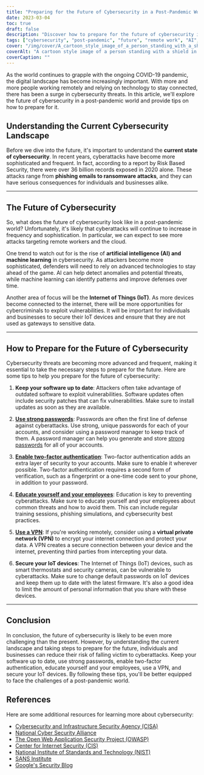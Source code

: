 ```yaml
---
title: "Preparing for the Future of Cybersecurity in a Post-Pandemic World"
date: 2023-03-04
toc: true
draft: false
description: "Discover how to prepare for the future of cybersecurity in a post-pandemic world and reduce your risk of falling victim to cyberattacks."
tags: ["cybersecurity", "post-pandemic", "future", "remote work", "AI", "machine learning", "IoT", "software updates", "passwords", "two-factor authentication", "education", "VPN", "firmware updates", "phishing", "ransomware", "cloud security", "data protection", "network security", "threat detection", "digital privacy"]
cover: "/img/cover/A_cartoon_style_image_of_a_person_standing_with_a_shield.png"
coverAlt: "A cartoon style image of a person standing with a shield in front of a computer screen, protecting it from various cyber attacks such as malware, viruses, phishing, and hacking attempts."
coverCaption: ""
---
```


As the world continues to grapple with the ongoing COVID-19 pandemic, the digital landscape has become increasingly important. With more and more people working remotely and relying on technology to stay connected, there has been a surge in cybersecurity threats. In this article, we'll explore the future of cybersecurity in a post-pandemic world and provide tips on how to prepare for it.

## Understanding the Current Cybersecurity Landscape

Before we dive into the future, it's important to understand the **current state of cybersecurity**. In recent years, cyberattacks have become more sophisticated and frequent. In fact, according to a report by Risk Based Security, there were over 36 billion records exposed in 2020 alone. These attacks range from **phishing emails to ransomware attacks**, and they can have serious consequences for individuals and businesses alike.

______

## The Future of Cybersecurity

So, what does the future of cybersecurity look like in a post-pandemic world? Unfortunately, it's likely that cyberattacks will continue to increase in frequency and sophistication. In particular, we can expect to see more attacks targeting remote workers and the cloud.

One trend to watch out for is the rise of **artificial intelligence (AI) and machine learning** in cybersecurity. As attackers become more sophisticated, defenders will need to rely on advanced technologies to stay ahead of the game. AI can help detect anomalies and potential threats, while machine learning can identify patterns and improve defenses over time.

Another area of focus will be the **Internet of Things (IoT)**. As more devices become connected to the internet, there will be more opportunities for cybercriminals to exploit vulnerabilities. It will be important for individuals and businesses to secure their IoT devices and ensure that they are not used as gateways to sensitive data.

______

## How to Prepare for the Future of Cybersecurity

Cybersecurity threats are becoming more advanced and frequent, making it essential to take the necessary steps to prepare for the future. Here are some tips to help you prepare for the future of cybersecurity:

1. **Keep your software up to date**: Attackers often take advantage of outdated software to exploit vulnerabilities. Software updates often include security patches that can fix vulnerabilities. Make sure to install updates as soon as they are available.

2. [**Use strong passwords**](https://simeononsecurity.ch/articles/the-importance-of-password-security-and-best-practices/): Passwords are often the first line of defense against cyberattacks. Use strong, unique passwords for each of your accounts, and consider using a password manager to keep track of them. A password manager can help you generate and store [strong passwords](https://simeononsecurity.ch/articles/how-to-create-strong-passwords/) for all of your accounts.

3. [**Enable two-factor authentication**](https://simeononsecurity.ch/articles/what-are-the-diferent-kinds-of-factors-in-mfa/): Two-factor authentication adds an extra layer of security to your accounts. Make sure to enable it wherever possible. Two-factor authentication requires a second form of verification, such as a fingerprint or a one-time code sent to your phone, in addition to your password.

4. [**Educate yourself and your employees**](https://simeononsecurity.ch/articles/how-to-build-and-manage-an-effective-cybersecurity-awareness-training-program/): Education is key to preventing cyberattacks. Make sure to educate yourself and your employees about common threats and how to avoid them. This can include regular training sessions, phishing simulations, and cybersecurity best practices.

5. [**Use a VPN**](https://simeononsecurity.ch/recommendations/vpns/): If you're working remotely, consider using a **virtual private network (VPN)** to encrypt your internet connection and protect your data. A VPN creates a secure connection between your device and the internet, preventing third parties from intercepting your data.

6. **Secure your IoT devices**: The Internet of Things (IoT) devices, such as smart thermostats and security cameras, can be vulnerable to cyberattacks. Make sure to change default passwords on IoT devices and keep them up to date with the latest firmware. It's also a good idea to limit the amount of personal information that you share with these devices.

______

## Conclusion

In conclusion, the future of cybersecurity is likely to be even more challenging than the present. However, by understanding the current landscape and taking steps to prepare for the future, individuals and businesses can reduce their risk of falling victim to cyberattacks. Keep your software up to date, use strong passwords, enable two-factor authentication, educate yourself and your employees, use a VPN, and secure your IoT devices. By following these tips, you'll be better equipped to face the challenges of a post-pandemic world.

## References

Here are some additional resources for learning more about cybersecurity:

- [Cybersecurity and Infrastructure Security Agency (CISA)](https://www.cisa.gov/cybersecurity)
- [National Cyber Security Alliance](https://staysafeonline.org/cybersecurity-awareness-month/)
- [The Open Web Application Security Project (OWASP)](https://owasp.org/)
- [Center for Internet Security (CIS)](https://www.cisecurity.org/)
- [National Institute of Standards and Technology (NIST)](https://www.nist.gov/cyberframework)
- [SANS Institute](https://www.sans.org/)
- [Google's Security Blog](https://security.googleblog.com/)
